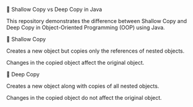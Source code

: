 🧩 Shallow Copy vs Deep Copy in Java

This repository demonstrates the difference between Shallow Copy and Deep Copy in Object-Oriented Programming (OOP) using Java.

📖 Shallow Copy

Creates a new object but copies only the references of nested objects.

Changes in the copied object affect the original object.

📖 Deep Copy

Creates a new object along with copies of all nested objects.

Changes in the copied object do not affect the original object.
